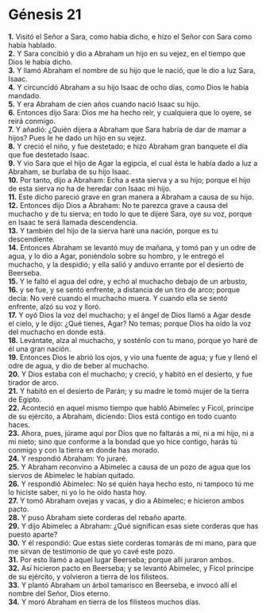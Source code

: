 # Génesis 21

**1.** Visitó el Señor a Sara, como había dicho, e hizo el Señor con Sara como había hablado.  
**2.** Y Sara concibió y dio a Abraham un hijo en su vejez, en el tiempo que Dios le había dicho.  
**3.** Y llamó Abraham el nombre de su hijo que le nació, que le dio a luz Sara, Isaac.  
**4.** Y circuncidó Abraham a su hijo Isaac de ocho días, como Dios le había mandado.  
**5.** Y era Abraham de cien años cuando nació Isaac su hijo.  
**6.** Entonces dijo Sara: Dios me ha hecho reír, y cualquiera que lo oyere, se reirá conmigo.  
**7.** Y añadió: ¿Quién dijera a Abraham que Sara habría de dar de mamar a hijos? Pues le he dado un hijo en su vejez.  
**8.** Y creció el niño, y fue destetado; e hizo Abraham gran banquete el día que fue destetado Isaac.  
**9.** Y vio Sara que el hijo de Agar la egipcia, el cual ésta le había dado a luz a Abraham, se burlaba de su hijo Isaac.  
**10.** Por tanto, dijo a Abraham: Echa a esta sierva y a su hijo; porque el hijo de esta sierva no ha de heredar con Isaac mi hijo.  
**11.** Este dicho pareció grave en gran manera a Abraham a causa de su hijo.  
**12.** Entonces dijo Dios a Abraham: No te parezca grave a causa del muchacho y de tu sierva; en todo lo que te dijere Sara, oye su voz, porque en Isaac te será llamada descendencia.  
**13.** Y también del hijo de la sierva haré una nación, porque es tu descendiente.  
**14.** Entonces Abraham se levantó muy de mañana, y tomó pan y un odre de agua, y lo dio a Agar, poniéndolo sobre su hombro, y le entregó el muchacho, y la despidió; y ella salió y anduvo errante por el desierto de Beerseba.  
**15.** Y le faltó el agua del odre, y echó al muchacho debajo de un arbusto,  
**16.** y se fue, y se sentó enfrente, a distancia de un tiro de arco; porque decía: No veré cuando el muchacho muera. Y cuando ella se sentó enfrente, alzó su voz y lloró.  
**17.** Y oyó Dios la voz del muchacho; y el ángel de Dios llamó a Agar desde el cielo, y le dijo: ¿Qué tienes, Agar? No temas; porque Dios ha oído la voz del muchacho en donde está.  
**18.** Levántate, alza al muchacho, y sosténlo con tu mano, porque yo haré de él una gran nación.  
**19.** Entonces Dios le abrió los ojos, y vio una fuente de agua; y fue y llenó el odre de agua, y dio de beber al muchacho.  
**20.** Y Dios estaba con el muchacho; y creció, y habitó en el desierto, y fue tirador de arco.  
**21.** Y habitó en el desierto de Parán; y su madre le tomó mujer de la tierra de Egipto.  
**22.** Aconteció en aquel mismo tiempo que habló Abimelec y Ficol, príncipe de su ejército, a Abraham, diciendo: Dios está contigo en todo cuanto haces.  
**23.** Ahora, pues, júrame aquí por Dios que no faltarás a mí, ni a mi hijo, ni a mi nieto; sino que conforme a la bondad que yo hice contigo, harás tú conmigo y con la tierra en donde has morado.  
**24.** Y respondió Abraham: Yo juraré.  
**25.** Y Abraham reconvino a Abimelec a causa de un pozo de agua que los siervos de Abimelec le habían quitado.  
**26.** Y respondió Abimelec: No sé quién haya hecho esto, ni tampoco tú me lo hiciste saber, ni yo lo he oído hasta hoy.  
**27.** Y tomó Abraham ovejas y vacas, y dio a Abimelec; e hicieron ambos pacto.  
**28.** Y puso Abraham siete corderas del rebaño aparte.  
**29.** Y dijo Abimelec a Abraham: ¿Qué significan esas siete corderas que has puesto aparte?  
**30.** Y él respondió: Que estas siete corderas tomarás de mi mano, para que me sirvan de testimonio de que yo cavé este pozo.  
**31.** Por esto llamó a aquel lugar Beerseba; porque allí juraron ambos.  
**32.** Así hicieron pacto en Beerseba; y se levantó Abimelec, y Ficol príncipe de su ejército, y volvieron a tierra de los filisteos.  
**33.** Y plantó Abraham un árbol tamarisco en Beerseba, e invocó allí el nombre del Señor, Dios eterno.  
**34.** Y moró Abraham en tierra de los filisteos muchos días.
